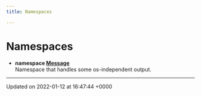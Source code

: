 ```yaml
---
title: Namespaces

---
```


# Namespaces




* **namespace [Message](/Namespaces/namespaceMessage.md)** <br>Namespace that handles some os-independent output. 



-------------------------------

Updated on 2022-01-12 at 16:47:44 +0000
